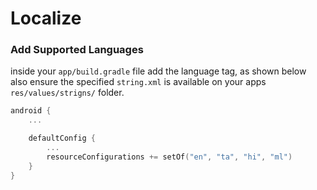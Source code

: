 # Localize 


### Add Supported Languages
inside your `app/build.gradle` file add the language tag, as shown below also ensure the specified `string.xml` is available on your apps `res/values/strigns/` folder. 

```kotlin
android {
    ...

    defaultConfig {
        ...
        resourceConfigurations += setOf("en", "ta", "hi", "ml")
    }
}
```